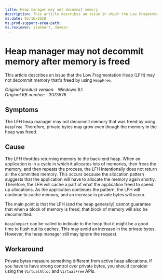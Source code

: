 ```yaml
---
title: Heap manager may not decommit memory
description: This article describes an issue in which the Low Fragmentation Heap (LFH) may not decommit memory that was freed by using HeapFree.
ms.date: 03/16/2020
ms.prod-support-area-path: 
ms.reviewer: jlambert, davean
---
```

# Heap manager may not decommit memory after memory is freed

This article describes an issue that the Low Fragmentation Heap (LFH) may not decommit memory that's freed by using `HeapFree`.

_Original product version:_ &nbsp; Windows 8.1  
_Original KB number:_ &nbsp; 3073576

## Symptoms

The LFH heap manager may not decommit memory that was freed by using `HeapFree`. Therefore, private bytes may grow even though the memory in the heap was freed.

## Cause

The LFH throttles returning memory to the back-end heap. When an application is in a cycle in which it allocates lots of memories, then frees the memory, and then repeats the process, the LFH intentionally does not return all the committed memory. This occurs because the allocation pattern suggests that the application will have to allocate the memory again shortly. Therefore, the LFH will cache a part of what the application freed to speed up allocations. As the application continues the pattern, the LFH will continue to cache memory, and an increase in private bytes will occur.

The main point is that the LFH (and the heap generally) cannot guarantee that when a block of memory is freed, that block of memory will also be decommitted.

`HeapCompact` can be called to indicate to the heap that it might be a good time to flush out its caches. This may avoid an increase in the private bytes. However, the heap manager still may ignore the request.

## Workaround

Private bytes measure something different from active heap allocations. If you have to have strong control over private bytes, you should consider using the `VirtualAlloc` and `VirtualFree` APIs.

